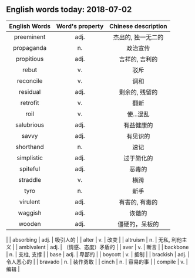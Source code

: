 ## English words today: 2018-07-02

| English Words | Word's property | Chinese description |
| :-----------: | :-------------: | :-----------------: |
| preeminent | adj. | 杰出的, 独一无二的 |
| propaganda | n. | 政治宣传 |
| propitious | adj. | 吉祥的, 吉利的 |
| rebut | v. | 驳斥 |
| reconcile | v. | 调和 |
| residual | adj. | 剩余的, 残留的 |
| retrofit | v. | 翻新 |
| roil | v. | 使...混乱 |
| salubrious | adj. | 有益健康的 |
| savvy | adj. | 有见识的 |
| shorthand | n. | 速记 |
| simplistic | adj. | 过于简化的 |
| spiteful | adj. | 恶毒的 |
| straddle | v. | 横跨 |
| tyro | n. | 新手 |
| virulent | adj. | 有害的, 有毒的 |
| waggish | adj. | 诙谐的 |
| wooden | adj. | 僵硬的，呆板的
 |
| absorbing | adj. | 吸引人的 |
| alter | v. | 改变 |
| altruism | n. | 无私, 利他主义 |
| ambivalent | adj. | （情感、态度）矛盾的 |
| aver | v. | 断言 |
| backbone | n. |  支柱, 支撑 |
| base | adj. | 卑鄙的 |
| boycott | v. | 抵制 |
| brackish | adj. | 令人恶心的 |
| bravado | n. | 装作勇敢 |
| cinch | n.  | 容易的事 |
| compile | v. | 编辑 |
